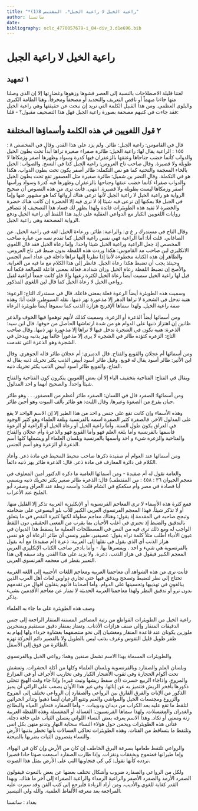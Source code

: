 ```yaml
---
title: "*راعية الخيل لا راعية الجبل*. المقتبس 8(1)"
author: ساتسنا
date: 
bibliography: oclc_4770057679-i_84-div_3.d1e696.bib
---
```




#  راعية الخيل لا راعية الجبل 



##  ١  تمهيد 


 لغتنا قليلة الاصطلاحات بالنسبة إلى العصر فشوها وزهوها وغضارتها إلا إن الذي وصلنا منها جاءنا مبهماً أو ناقص التعريف والتحديد أو مصحفاً ومحرفاً. وهنا الطامة الكبرى والبلوى العظمى. ومن هذا القبيل الكلمة التي نريد إن نبحث عن حقيقتها وهي راعية الخيل فقد جاءت في كتبهم مصحفة بصورة راعية الجبل فهل هذا التصحيف مقبول؟ - قلنا: 


##  ٢  قول اللغويين في هذه الكلمة وأسماؤها المختلفة 


 قال في القاموس: راعية الجبل: طائر. ولم يزد على هذا القدر. وقال في المخصص  ٨  :  ١٥٥  : الراعية يقال لها: راعية الخيل: طائرة صفراء صغيرة تراها أبداً تحت بطون الخيل والدواب كأنما خضب جناحاها وعنقها بالزعفران فيها كدرة وسواد وظهرها أصفر وزمكاها لا طويلة ولا قصيرة. وقال صاحب تاج العروس: راعية الجبل كذا في النسخ. والصواب: الخيل بالخاء المعجمة والتحتية كما هو نص التكملة: طائر أصفر يكون تحت بطون الدواب. هكذا هو في التكملة. وقال النضر بن شميل: طائرة صغيرة مثل العصفور تقع تحت بطون الخيل والدواب صفراء كأنما خضب عنقها وجناحها بالزعفران وظهرها فيه كدرة وسواد ورأسها أصفر وزمكاها ليست بطويلة ولا قصيرة. انتهى. فأنت ترى من هذه النصوص أن صحيح الرواية هو راعية الخيل لا راعية الجبل لأنها ترعى هناك أرواثها كما هو مشهور عنها وإما في الجبل فلا يمكنها إن ترعى فيه شيئا إذ لا ترى فيه إلا الخضرة إن كانت هناك خضرة والخضرة لا تفيد هذه الطويئرات فائدة ولهذا يظهر لك فساد هذا التصحيف إذ تتضافر روايات اللغويين الكبار مع الدواعي العقلية على تأييد هذا اللفظ أي راعية الخيل ودفع الرواية المصحفة وهي راعية الجبل. 

 وقال التاج في مستدرك ر ع ي: والراعية: طائر. ورعاءة الخيل: لغة في راعية   الخيل. عن الصاغاني. قلت أنا: أما الراعية فهي نفس راعية الخيل كما تقدم نصه من   عبارة صاحب المخصص إذ جعل الراعية وراعية الخيل شيئا واحدا. وإما رعاة الخيل   فقد قال اللغوي الانكليزي لين صاحب مد القاموس: هكذا وردت هذه اللفظة بدون ضبط في تاج   العروس. والظاهر إن هذه الكتابة مخطوءة لأننا إذا نظرنا إليها نراها داخلة في عداد اسم الجنس وحينئذ يجب أن تضبط هكذا رعاة الجبل. فانظر إلى هذا الكلام مع ما فيه من الغرابة. والأصح إن تضبط اللفظة رعاة الخيل وزان شدادة. فعالة بمعنى فاعلة للمبالغة فكما أنه قيل لها راعية الخيل سميت أيضاً رعاة الخيل لكثرة رعيها وإلا فلو كانت جمعاً لراعية لقيل رواعي الخيل لا رعاة الخيل كما قال لين اللغوي المذكور. 

 وسميت هذه الطويئرة أيضاً الرعوة فعلة بمعنى فاعلة. قال في مستدرك التاج: الرعوة: هنية تدخل في الشجرة لا تراها الدهر إلا مذعورة تهز ذنبها. نقله السيوطي. قلت أنا: وهذه صفة راعية الخيل. ولهذا سماها الإفرنج هزازة الذنب كما سموها أيضاً طويئرة الرعاة 

 ومن أسمائها أيضاً الذعرة أو الزعرة. وسميت كذلك لأنهم توهموا فيها الخوف والذعر ظانين إن اهتزاز ذنبها على الدوام هو من شدة ارتعاشها الحاصل من خوفها. قال ابن سيد: الذعرة: هنية تكون في الشجرة تدخل فيها لا تراها إلا مذعورة تهز ذنبها. وقال صاحب التاج: الزعرة كتؤدة طائر في الشجرة لا يرى إلا مذعوراً خائفاً يهز بذنبه ويدخل في الشجرة وهو الذعرة التي تقدمت. 

 ومن أسمائها أم عجلان والقوبع والفتاح. قال الدميري: أم عجلان طائر قاله الجوهري. وقال ابن الأثير: طائر أسود يقال له قوبع. وقيل طائر أسود أبيض الذنب يكثر تحريك ذنبه يقال له الفتاح. والقوبع طائر أسود أبيض الذنب يكثر تحريك ذنبه. 

 ويقال في الفتاح: الفتاحية بتخفيف الياء إلا أن بعض اللغويين ينكرون كون الفتاحية والفتاح شيئاً واحداً. والصحيح أنهما و  احد  المدلول. 

 ومن أسمائها: الصفرد قال في اللسان: الصفرد طائر أعظم من العصفور. . . وهو طائر جبان يفزع من الصعوة وغيرها. وقال الليث: هو طائر يألف البيوت وهو أجبن طائر. 

 وهذه الأسماء وإن كانت تقع على جنس و  احد  من هذا الطير إلا إن الاسم الواحد لا يقع على المدلول الآخر. فالصفرة كثير الصفرة اسمه بالفرنسية وبلغة العلماء وهو كثير الوجود في العراق يكون طول السنة. وأما راعية الخيل أو رعاة الخيل أو الراعية أو الرعوة فأسمها بالفرنسية وأما بلغة العلم فهو وأما القوبع فهو والذعرة وأم عجلان   والفتاح والفتاحية والزعرة شيء و  احد  وأسمها بالفرنسية وبلسان العلماء أو ويشملها كلها أسم الذعرة أو الزعرة وهو أسم الجنس. 

 ومن أسمائها عند العوام أم صفيدة ذكرها صاحب محيط المحيط في مادة ذعر. وأعاد الكلام في دائرة المعارف في مادة ذعر. قال: الذعرة طائر يهز ذنبه دائماً. 

 والعامة تقول له أم صفيدة - ومن أسمائها العامية ما ذكره الدكتور أمين المعلوف في معجم الحيوان  ٣٦  :  ٤٥٨  : من المقتطف) قال: الذعرة طائر صغير يكثر تحريك ذنبه ويسمى أبا فصادة في مصر وأم سكعكع في الشام قلت: وأسمه زيطة عند العراق وصفرد أبو المليح عند الأعراب. 

 فمع كثرة هذه الأسماء لا ترى المعاجم الفرنسوية أو الإنكليزية العربية تذكر إلا القليل منها. أو لا تذكر شيئاً. فهذا المعجم الفرنسوي العربي الكبير للأب بلو اليسوعي على ضخامته وتبجح صاحبه في المقدمة إذ يقول: وهناك معاجم مطولة لكنها كثيرة النقص في ما يتعلق بالتدقيق والضبط إذ تجتزي في أغلب الأحيان بما يقرب من المعنى الحقيقي دون اللفظ الواجب له ومع ذلك ترى فيه من النص في المصطلحات العملية ما يسقط هذا الديوان في عيون الأدباء أطلب مثلاً كلمة تراه يقول: عصيفير، طيير ونسي أن طائر الرعاة أي هو نفس هزاز الذنب أي الذي يقول في نقلها إلى العربية: ذعرة (أم صفيدة) مع أنه يقول بالفرنسوية هي شيء و  احد  . ويفسرها بها. - وأما بادجر صاحب الكتاب الإنكليزي العربي المعجم الكبير فيقول في هزاز الذنب، ذعرة. ولا يزيد على هذا القدر. وقد سبقه إلى هذا التعبير بقطر في معجمه الفرنسوي العربي. 

 فأنت ترى من هذه الشواهد أن معاجمنا العربية ومعاجم اللغات الأجنبية إلى اللغة الغربية تحتاج إلى نظر لتضبط وتصحح ويدقق فيها حتى تجاري دواوين لغات أهل الغرب الذين يبالغون في تهذيبها وتحسينها على الدوام. وأما أصحابنا فأنهم ينقلون أقوال من تقدمهم بدون ترو أو تدقيق النظر ولهذا معاجمنا العربية الحديثة لا تمتاز عن معاجم الأقدمين بشيء يذكر. 

 وصف هذه الطويئرة على ما جاء به العلماء 

 راعية الخيل من الطويئرات القواطع من رتبة العصافير المسننة المنقار الراجعة إلى جنس   الدقيقات المنقار وإلى صنف هزازات الأذناب. وتمتاز بمنقار دقيق مستقيم وبمنخرين ملوزين يكونان عند قاعدة المنقار ومغشيان إلى نحو منتصفهما بغشاوة جرداء ولها إبهام به ظفر طويل قليل التقوس وعرف بذنب ليس بالطويل ولا بالقصير دائم الحركة تهزه الطائرة من فوق إلى الأسفل. 

 والطويئرات المسماة بهذا الاسم تشمل صنفين وهما: رواعي الخيل وبالفرنسوي 

 وبلسان العلم والصفارد وبالفرنسوية وبلسان العلماء وكلها من أكلة الحشرات. وتعشش تحت أكوام الحجارة وفي ثقوب الأشجار الكبار وفي تخاريب الأجراف أو في المزارع والمروج. واذاجاء الربيع حسرت (أي سقط ريشها ونبت غيره) وإذا جاء وقت الهيج تتحلى ذكورها بأفخر الريش فتتميز به عن إناثها. وفي غير هذا الأوان يصعب على الرائي أن يميز الذكور من الإناث والفرق الفارق بين الرواعي والصفارد إن الرواعي تختلف إلى المروج والزروع ومجتمعات الخيل والمواشي والغنم وتتبع الرعيان أينما ذهبوا وتتأثر الحراثين لتلقط ما تقع عليه بعد الكراب من ديدان ودويبات. - وأما الصفارد فتحاور المياه والبطائح والغدران والمغتسلات. ولهذا سماها الفرنسيون: الغسالة أو المغتسلة وهذه اللفظة العربية زنة ومعنى أو تكاد. وهذا الاسم يعرفه بعض النساء اللواتي يغسلن الثياب على حافة دجلة. فتأتي هذه الطويئرات ويحمن حول هؤلاء النساء سحابة النهار وتدنو منهن بكل انس وتلتقط ما يتساقط من الفتات. وهذه الطويئرات تحاكي الغسالات بأنها تخطر بذنبها الأرض والنساء يقصرون الثيات بضربها بالميحنة. 

 والرواعي تلتقط طعامها بسرعة البرق الخاطف إن كان من الأرض وإن كان في الهواء. وإما طيرانها فمتموج وبخفقات ونقزات. وإذا طارت الصفارد أسمعت صوتا حادا قصيرا تردده كأنها تقول: كي كي فتجاوبها التي على الأرض بمثل هذا الصوت. 

 ولكل من الرواعي والصفارد ضروب وأشكال تختلف بعضها عن بعض بالنعوت فيقولون الصفرد الأرمد والصفرد الأصفر والراعية الرمداء والراعية الصفراء إلى آخر ما هناك. وبهذا القدر كغاية للغوي والأديب. ومن أراد الزيادة فليرجع إلى كتب الفن وقد سيرت عليه المراجعة بعد معرفة الألفاظ العلمية. والله ولي التيسير. 

 بغداد  :   ساتسنا 
